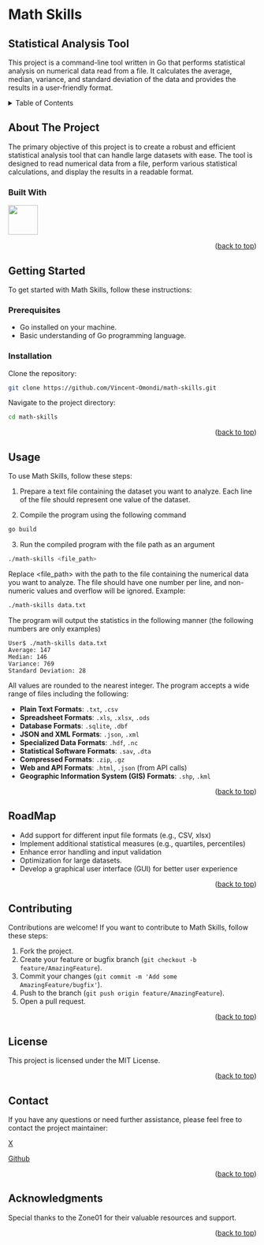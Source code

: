 <a name="readme-top"></a>


# Math Skills
## Statistical Analysis Tool

This project is a command-line tool written in Go that performs statistical analysis on numerical data read from a file. It calculates the average, median, variance, and standard deviation of the data and provides the results in a user-friendly format.

<!-- TABLE OF CONTENTS -->
<details>
  <summary>Table of Contents</summary>
  <ol>
    <li>
      <a href="#about-the-project">About The Project</a>
      <ul>
        <li><a href="#built-with">Built With</a></li>
      </ul>
    </li>
    <li>
      <a href="#getting-started">Getting Started</a>
      <ul>
        <li><a href="#prerequisites">Prerequisites</a></li>
        <li><a href="#installation">Installation</a></li>
      </ul>
    </li>
    <li><a href="#usage">Usage</a></li>
    <li><a href="#roadmap">Roadmap</a></li>
    <li><a href="#contributing">Contributing</a></li>
    <li><a href="#license">License</a></li>
    <li><a href="#contact">Contact</a></li>
    <li><a href="#acknowledgments">Acknowledgments</a></li>
  </ol>
</details>


## About The Project
The primary objective of this project is to create a robust and efficient statistical analysis tool that can handle large datasets with ease. The tool is designed to read numerical data from a file, perform various statistical calculations, and display the results in a readable format.

### Built With
<img src="https://go.dev/blog/go-brand/Go-Logo/PNG/Go-Logo_Blue.png" width="60" height="60">




<p align="right">(<a href="#math-skills">back to top</a>)</p>


## Getting Started

To get started with Math Skills, follow these instructions:

### Prerequisites
- Go installed on your machine.
- Basic understanding of Go programming language.


### Installation
Clone the repository:
```sh
git clone https://github.com/Vincent-Omondi/math-skills.git
``` 

Navigate to the project directory:

```sh
cd math-skills
```
<p align="right">(<a href="#math-skills">back to top</a>)</p>


## Usage

To use Math Skills, follow these steps:

1. Prepare a text file containing the dataset you want to analyze. Each line of the file should represent one value of the dataset.

2. Compile the program using the following command

```sh
go build
```
3. Run the compiled program with the file path as an argument

```sh
./math-skills <file_path>
```
Replace <file_path> with the path to the file containing the numerical data you want to analyze. The file should have one number per line, and non-numeric values and overflow will be ignored.
Example:
```sh
./math-skills data.txt
```

The program will output the statistics in the following manner (the following numbers are only examples)

```
User$ ./math-skills data.txt
Average: 147
Median: 146
Variance: 769
Standard Deviation: 28
```
All values are rounded to the nearest integer.
The program accepts a wide range of files including the following:

- **Plain Text Formats**: `.txt`, `.csv`
- **Spreadsheet Formats**: `.xls`, `.xlsx`, `.ods`
- **Database Formats**: `.sqlite`, `.dbf`
- **JSON and XML Formats**: `.json`, `.xml`
- **Specialized Data Formats**: `.hdf`, `.nc`
- **Statistical Software Formats**: `.sav`, `.dta`
- **Compressed Formats**: `.zip`, `.gz`
- **Web and API Formats**: `.html`, `.json` (from API calls)
- **Geographic Information System (GIS) Formats**: `.shp`, `.kml`

<p align="right">(<a href="#math-skills">back to top</a>)</p>

## RoadMap
* Add support for different input file formats (e.g., CSV, xlsx)
* Implement additional statistical measures (e.g., quartiles, percentiles)
* Enhance error handling and input validation
* Optimization for large datasets.
* Develop a graphical user interface (GUI) for better user experience

<p align="right">(<a href="#math-skills">back to top</a>)</p>


## Contributing

Contributions are welcome! If you want to contribute to Math Skills, follow these steps:

1. Fork the project.
2. Create your feature or bugfix branch (`git checkout -b feature/AmazingFeature`).
3. Commit your changes (`git commit -m 'Add some AmazingFeature/bugfix'`).
4. Push to the branch (`git push origin feature/AmazingFeature`).
5. Open a pull request.

<p align="right">(<a href="#math-skills">back to top</a>)</p>


## License
This project is licensed under the MIT License.

<p align="right">(<a href="#math-skills">back to top</a>)</p>

## Contact
If you have any questions or need further assistance, please feel free to contact the project maintainer:

[X](https://twitter.com/vinomondi_1/)

[Github](https://github.com/Vincent-Omondi/)

<p align="right">(<a href="#math-skills">back to top</a>)</p>


## Acknowledgments

Special thanks to the Zone01 for their valuable resources and support.

<p align="right">(<a href="#math-skills">back to top</a>)</p>
